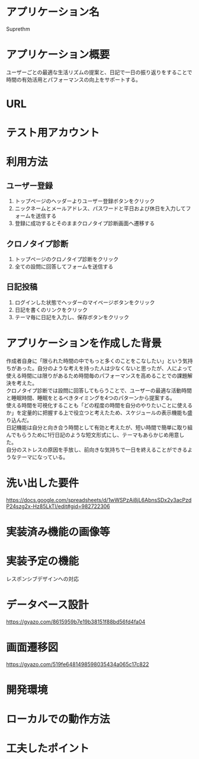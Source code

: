 # アプリケーション名
Suprethm

# アプリケーション概要
ユーザーごとの最適な生活リズムの提案と、日記で一日の振り返りをすることで時間の有効活用とパフォーマンスの向上をサポートする。
# URL

# テスト用アカウント

# 利用方法
## ユーザー登録
1. トップページのヘッダーよりユーザー登録ボタンをクリック
2. ニックネームとメールアドレス、パスワードと平日および休日を入力してフォームを送信する
3. 登録に成功するとそのままクロノタイプ診断画面へ遷移する
## クロノタイプ診断
1. トップページのクロノタイプ診断をクリック
2. 全ての設問に回答してフォームを送信する
## 日記投稿
1. ログインした状態でヘッダーのマイページボタンをクリック
2. 日記を書くのリンクをクリック
3. テーマ毎に日記を入力し、保存ボタンをクリック

# アプリケーションを作成した背景
作成者自身に「限られた時間の中でもっと多くのことをこなしたい」という気持ちがあった。自分のような考えを持った人は少なくないと思ったが、人によって使える時間には限りがあるため時間毎のパフォーマンスを高めることでの課題解決を考えた。  
クロノタイプ診断では設問に回答してもらうことで、ユーザーの最適な活動時間と睡眠時間、睡眠をとるべきタイミングを4つのパターンから提案する。  
使える時間を可視化することも「どの程度の時間を自分のやりたいことに使えるか」を定量的に把握する上で役立つと考えたため、スケジュールの表示機能も盛り込んだ。  
日記機能は自分と向き合う時間として有効と考えたが、短い時間で簡単に取り組んでもらうために1行日記のような短文形式にし、テーマもあらかじめ用意した。  
自分のストレスの原因を手放し、前向きな気持ちで一日を終えることができるようなテーマになっている。  

# 洗い出した要件
https://docs.google.com/spreadsheets/d/1wWSPzAi8jL6AbnsSDx2y3acPzdP24szg2x-Hz85LkTI/edit#gid=982722306

# 実装済み機能の画像等

# 実装予定の機能
レスポンシブデザインへの対応

# データベース設計
https://gyazo.com/8615959b7e19b38151f88bd56fd4fa04
# 画面遷移図
https://gyazo.com/519fe6481498598035434a065c17c822
# 開発環境

# ローカルでの動作方法

# 工夫したポイント

